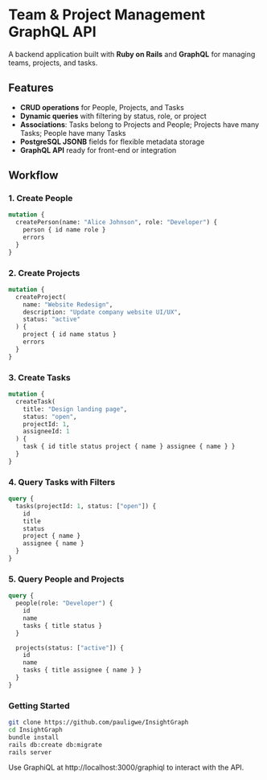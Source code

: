 # Team & Project Management GraphQL API

A backend application built with **Ruby on Rails** and **GraphQL** for managing teams, projects, and tasks.

## Features

- **CRUD operations** for People, Projects, and Tasks
- **Dynamic queries** with filtering by status, role, or project
- **Associations**: Tasks belong to Projects and People; Projects have many Tasks; People have many Tasks
- **PostgreSQL JSONB** fields for flexible metadata storage
- **GraphQL API** ready for front-end or integration

## Workflow

### 1. Create People

```graphql
mutation {
  createPerson(name: "Alice Johnson", role: "Developer") {
    person { id name role }
    errors
  }
}
```

### 2. Create Projects
```graphql
mutation {
  createProject(
    name: "Website Redesign",
    description: "Update company website UI/UX",
    status: "active"
  ) {
    project { id name status }
    errors
  }
}
```

### 3. Create Tasks
```graphql
mutation {
  createTask(
    title: "Design landing page",
    status: "open",
    projectId: 1,
    assigneeId: 1
  ) {
    task { id title status project { name } assignee { name } }
  }
}
```

### 4. Query Tasks with Filters
```graphql
query {
  tasks(projectId: 1, status: ["open"]) {
    id
    title
    status
    project { name }
    assignee { name }
  }
}
```

### 5. Query People and Projects
```graphql
query {
  people(role: "Developer") {
    id
    name
    tasks { title status }
  }

  projects(status: ["active"]) {
    id
    name
    tasks { title assignee { name } }
  }
}
```
### Getting Started
```bash
git clone https://github.com/pauligwe/InsightGraph
cd InsightGraph
bundle install
rails db:create db:migrate
rails server
```

Use GraphiQL at http://localhost:3000/graphiql to interact with the API.
